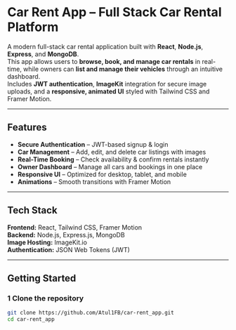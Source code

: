 # Car Rent App – Full Stack Car Rental Platform

A modern full-stack car rental application built with **React**, **Node.js**, **Express**, and **MongoDB**.  
This app allows users to **browse, book, and manage car rentals** in real-time, while owners can **list and manage their vehicles** through an intuitive dashboard.  
Includes **JWT authentication**, **ImageKit** integration for secure image uploads, and a **responsive, animated UI** styled with Tailwind CSS and Framer Motion.

---

##  Features

-  **Secure Authentication** – JWT-based signup & login
-  **Car Management** – Add, edit, and delete car listings with images
-  **Real-Time Booking** – Check availability & confirm rentals instantly
-  **Owner Dashboard** – Manage all cars and bookings in one place
-  **Responsive UI** – Optimized for desktop, tablet, and mobile
-  **Animations** – Smooth transitions with Framer Motion

---

##  Tech Stack

**Frontend:** React, Tailwind CSS, Framer Motion  
**Backend:** Node.js, Express.js, MongoDB  
**Image Hosting:** ImageKit.io  
**Authentication:** JSON Web Tokens (JWT)  

---

##  Getting Started

### 1️ Clone the repository
```bash
git clone https://github.com/Atul1FB/car-rent_app.git
cd car-rent_app
